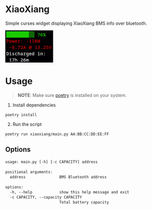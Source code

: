 # XiaoXiang

Simple curses widget displaying XiaoXiang BMS info over bluetooth.

![XiaoXiang](xiaoxiang.png)

# Usage

> __NOTE__: Make sure [poetry](https://python-poetry.org/) is installed on your system.

1. Install dependencies

```
poetry install
```

2. Run the script

```
poetry run xiaoxiang/main.py AA:BB:CC:DD:EE:FF
```

## Options

```
usage: main.py [-h] [-c CAPACITY] address

positional arguments:
  address               BMS Bluetooth address

options:
  -h, --help            show this help message and exit
  -c CAPACITY, --capacity CAPACITY
                        Total battery capacity
```
